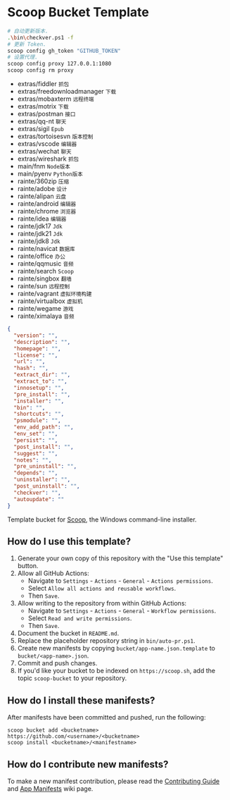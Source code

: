 # Scoop Bucket Template

```bash
# 自动更新版本.
.\bin\checkver.ps1 -f
# 更新 Token.
scoop config gh_token "GITHUB_TOKEN"
# 设置代理.
scoop config proxy 127.0.0.1:1080
scoop config rm proxy
```

- extras/fiddler `抓包`
- extras/freedownloadmanager `下载`
- extras/mobaxterm `远程终端`
- extras/motrix `下载`
- extras/postman `接口`
- extras/qq-nt `聊天`
- extras/sigil `Epub`
- extras/tortoisesvn `版本控制`
- extras/vscode `编辑器`
- extras/wechat `聊天`
- extras/wireshark `抓包`
- main/fnm `Node版本`
- main/pyenv `Python版本`
- rainte/360zip `压缩`
- rainte/adobe `设计`
- rainte/alipan `云盘`
- rainte/android `编辑器`
- rainte/chrome `浏览器`
- rainte/idea `编辑器`
- rainte/jdk17 `Jdk`
- rainte/jdk21 `Jdk`
- rainte/jdk8 `Jdk`
- rainte/navicat `数据库`
- rainte/office `办公`
- rainte/qqmusic `音频`
- rainte/search `Scoop`
- rainte/singbox `翻墙`
- rainte/sun `远程控制`
- rainte/vagrant `虚拟环境构建`
- rainte/virtualbox `虚拟机`
- rainte/wegame `游戏`
- rainte/ximalaya `音频`

```json
{
  "version": "",
  "description": "",
  "homepage": "",
  "license": "",
  "url": "",
  "hash": "",
  "extract_dir": "",
  "extract_to": "",
  "innosetup": "",
  "pre_install": "",
  "installer": "",
  "bin": "",
  "shortcuts": "",
  "psmodule": "",
  "env_add_path": "",
  "env_set": "",
  "persist": "",
  "post_install": "",
  "suggest": "",
  "notes": "",
  "pre_uninstall": "",
  "depends": "",
  "uninstaller": "",
  "post_uninstall": "",
  "checkver": "",
  "autoupdate": ""
}
```

<!-- Uncomment the following line after replacing placeholders -->
<!-- [![Tests](https://github.com/<username>/<bucketname>/actions/workflows/ci.yml/badge.svg)](https://github.com/<username>/<bucketname>/actions/workflows/ci.yml) [![Excavator](https://github.com/<username>/<bucketname>/actions/workflows/excavator.yml/badge.svg)](https://github.com/<username>/<bucketname>/actions/workflows/excavator.yml) -->

Template bucket for [Scoop](https://scoop.sh), the Windows command-line installer.

## How do I use this template?

1. Generate your own copy of this repository with the "Use this template"
   button.
2. Allow all GitHub Actions:
   - Navigate to `Settings` - `Actions` - `General` - `Actions permissions`.
   - Select `Allow all actions and reusable workflows`.
   - Then `Save`.
3. Allow writing to the repository from within GitHub Actions:
   - Navigate to `Settings` - `Actions` - `General` - `Workflow permissions`.
   - Select `Read and write permissions`.
   - Then `Save`.
4. Document the bucket in `README.md`.
5. Replace the placeholder repository string in `bin/auto-pr.ps1`.
6. Create new manifests by copying `bucket/app-name.json.template` to
   `bucket/<app-name>.json`.
7. Commit and push changes.
8. If you'd like your bucket to be indexed on `https://scoop.sh`, add the
   topic `scoop-bucket` to your repository.

## How do I install these manifests?

After manifests have been committed and pushed, run the following:

```pwsh
scoop bucket add <bucketname> https://github.com/<username>/<bucketname>
scoop install <bucketname>/<manifestname>
```

## How do I contribute new manifests?

To make a new manifest contribution, please read the [Contributing
Guide](https://github.com/ScoopInstaller/.github/blob/main/.github/CONTRIBUTING.md)
and [App Manifests](https://github.com/ScoopInstaller/Scoop/wiki/App-Manifests)
wiki page.
